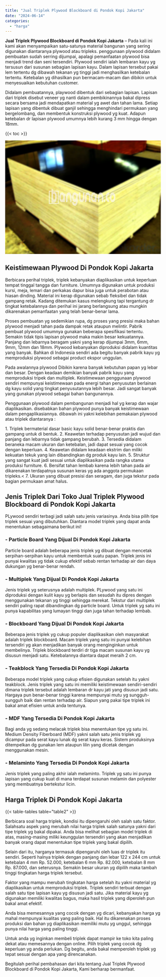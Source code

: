 ```yaml
---
title: "Jual Triplek Plywood Blockboard di Pondok Kopi Jakarta"
date: "2024-06-14"
categories: 
  - "harga"
---
```


**Jual Triplek Plywood Blockboard di Pondok Kopi Jakarta** – Pada kali ini kami akan menyampaikan satu-satunya material bangunan yang sering digunakan diantaranya plywood atau tripleks. penggunaan plywood didalam pembuatan sudah serring dijumpai, apalagi pemanfaatan plywood bisa menjadi trend dan seni tersendiri. Plywood sendiri ialah lembaran kayu yg tersusun dari susunan sebagian lapisan kayu. Dalam lapisan tersebut pakai lem tertentu dg dibawah tekanan yg tinggi jadi menghasilkan ketebalan tertentu. Ketebalan yg dihasilkan pun bermacam-macam dan dibikin untuk menyesuaikan kebutuhan customer.

Didalam pembuatannya, playwood dibentuk dari sebagian lapisan. Lapisan dari triplek disebut veneer yg nanti dalam pembikinannya bakal dipress secara bersama jadi mendapatkan material yg awet dan tahan lama. Setiap lapisan yang dibentuk dibuat ganjil sehingga menghindari permukaan yang bergelombang, dan membentuk konstruksi plywood yg kuat. Adapun ketebalan dr lapisan plywood umumnya lebih kurang 3 mm hingga dengan 18mm.

{{< toc >}}

![Jual Triplek Plywood Blockboard di Pondok Kopi Jakarta](/images/jual-triplek-murah-14.png)

## Keistimewaan Plywood Di Pondok Kopi Jakarta

Berbicara perihal triplek, triplek kebanyakan diaplikasikan untuk keperluan tempat tinggal tangga dan furniture. Umumnya digunakan untuk produksi kursi, meja, lemari dan perkakas dapur bisa juga untuk perabotan atau hiasan dinding. Material ini kerap digunakan sebab fleksibel dan tidak gampang retak. Kadang ditemukan kasus melengkung tapi tergantung dr tingkat ketebalannya dan perihal ini jarang berlangsung atau mungkin dikarenakan pemanfaatan yang telah benar-benar lama.

Proses pembuatan yg sedemikian rupa, dg proses yang presisi maka bahan plywood menjadi tahan pada dampak retak ataupun melintir. Pabrik pembuat plywood umumnya gunakan beberapa spesifikasi tertentu. Semakin tidak tipis lapisan plywood maka makin besar kekuatannya. Panjang dan lebarnya beragam yakni yang kerap dijumpai 3mm, 6mm, 9mm, 12mm dan 18mm. Plywood kebanyakan diproduksi didalam kuantitas yang banyak. Bahkan di Indonesia sendiri ada begitu banyak pabrik kayu yg memproduksi plywood sebagai product ekspor unggulan.

Pada awalannya plywood Dibikin karena banyak kebutuhan papan yg lebar dan besar. Dengan keadaan demikian banyak pabrik kayu yang memproduksi tripek dan multiplek. Keistimewaan penggunaan plywood sendiri mempunyai keistimewaan pada energi tahan penyusutan berlainan dg kayu solid yang tingkat penyusutannya lebih besar. Jadi sangat banyak yang gunakan plywood sebagai bahan bangunannya.

Penggunaan plywood dalam pembangunan menjadi hal yg kerap dan wajar diaplikasikan. disebabkan bahan plywood punya banyak keistimewaan dalam pengaplikasiannya. dibawah ini yakni kelebihan pemakaian plywood atau triplek diantaranya :

1\. Triplek bermaterial dasar basic kayu solid benar-benar praktis dan gampang untuk di bentuk. 2. Keawetan terhadap penyusutan jadi wujud dan panjang dan lebarnya tidak gampang berubah. 3. Tersedia didalam beraneka macam ukuran dan ketebalan, jadi dapat sesuai yang cocok dengan keperluan. 4. Keawetan didalam keadaan ekstrim dan miliki kekuatan tekuk yang lain dibandingkan dg produk kayu lain. 5. Struktur yang sangat kuat jadi sesuai untuk diaplikasikan pada rangka utama produksi furniture. 6. Bersifat tahan lembab karena lebih tahan pada air dikarenakan terdapatnya susunan keras yg ada anggota permukaan tripleks.< 7. Ukuran yang dibuat presisi dan seragam, dan juga tekstur pada bagian permukaan amat halus.

## Jenis Triplek Dari Toko Jual Triplek Plywood Blockboard di Pondok Kopi Jakarta

PLywood sendiri terbagi jadi salah satu jenis variasinya. Anda bisa pilih tipe triplek sesuai yang dibutuhkan. Diantara model triplek yang dapat anda menentukan sebagaimana berikut ini!

### \- Particle Board Yang Dijual Di Pondok Kopi Jakarta

Particle board adalah beberapa jenis triplek yg dibuat dengan mencetak serpihan-serpihan kayu untuk membentuk suatu papan. Triplek jenis ini punyai kwalitas yg tidak cukup efektif sebab rentan terhadap air dan daya dukungan yg benar-benar rendah.

### \- Multiplek Yang Dijual Di Pondok Kopi Jakarta

Jenis triplek yg seterusnya adalah multiplek. PLywood yang satu ini diproduksi dengan kulit kayu yg berlapis dan sesudah itu dipres dengan menggunakan tekanan yg tinggi sehingga merekat. Tekstur dari multiplek sendiri paling rapat dibandingkan dg particle board. Untuk triplek yg satu ini punya kapabilitas yang lumayan tinggi dan juga tahan terhadap lembab.

### \- Blockboard Yang Dijual Di Pondok Kopi Jakarta

Beberapa jenis triplek yg cukup populer diaplikasikan oleh masyarakat adalah triplek blockboard. Macam triplek yang satu ini punyai kelebihan tersendiri yg akan menjadikan banyak orang menginginkan untuk membelinya. Triplek blockboard terdiri dr tiga macam susunan kayu yg disusun menjadi satu. Ketebalannya diantara dapat meraih 2 cm.

### \- Teakblock Yang Tersedia Di Pondok Kopi Jakarta

Beberapa model triplek yang cukup efisien digunakan setelah itu yakni teakblock. Jenis triplek yang satu ini memiliki keistimewaan sendiri-sendiri dimana triplek tersebut adalah lembaran dr kayu jati yang disusun jadi satu. Hargaya pun benar-benar tinggi karena mempunyai mutu yg sungguh-sungguh baik dan rentan terhadap air. Siapun yang pakai tipe triplek ini bakal amat efisien untuk anda tentunya.

### \- MDF Yang Tersedia Di Pondok Kopi Jakarta

Bagi anda yg sedang melacak triplek bisa menentukan tipe yg satu ini. Medium Density Fiberboard (MDF) yakni salah satu jenis triplek yg dicampur pada serat kayu lunak dg serat kayu keras. Sistem produksinya ditempelkan dg gunakan lem ataupun lilin yang dicetak dengan menggunakan mesin.

### \- Melaminto Yang Tersedia Di Pondok Kopi Jakarta

Jenis triplek yang paling akhir ialah melaminto. Triplek yg satu ini punya lapisan yang cukup kuat di mana terdapat susunan melamin dan polyester yang membuatnya bertekstur licin.

## Harga Triplek Di Pondok Kopi Jakarta

{{< table-tables table="table2" >}}

Berbicara soal harga triplek, kondisi itu dipengaruhi oleh salah satu faktor. Salahsatu aspek yang merubah nilai harga triplek salah satunya yakni dari tipe triplek yg bakal dipakai. Anda bisa melihat sebagian model triplek di atas, masing-masing miliki keunggulan tersendiri yang akan menjadikan banyak orang dapat menentukan tipe triplek yang bakal dipilih.

Selain dari itu, harganya termasuk dipengaruhi oleh luas dr triplek itu sendiri. Seperti halnya triplek dengan panjang dan lebar 122 x 244 cm untuk ketebalan 4 mm Rp. 52.000, ketebalan 6 mm Rp. 82.000, ketebalan 8 mm Rp. 87.000, dan seterusnya. Semakin besar ukuran yg dipilih maka tambah tinggi tingkatan harga triplek tersebut.

Faktor yang mampu merubah tingkatan harga setelah itu yakni material yg diaplikasikan untuk memproduksi triplek. Triplek sendiri terbuat dengan salah satu tipe lapisan kayu yg disusun jadi satu. Jika material kayu yg digunakan memiliki kwalitas bagus, maka hasil triplek yang diperoleh pun bakal amat efektif.

Anda bisa memesannya yang cocok dengan yg dicari, kebanyakan harga yg mahal mempunyai kualitas yang paling baik. Hal itu dikarenakan proses produksi dan bahan yg diaplikasikan memiliki mutu yg unggul, sehingga punya nilai harga yang paling tinggi.

Untuk anda yg inginkan membeli triplek dapat mampir ke toko kita paling dekat atau memesannya dengan online. Pilih triplek yang cocok dg keperluan yg anda perlukan. Dg begitu, anda bakal memperoleh triplek yg tepat sesuai dengan apa yang direncanakan.

Begitulah perihal pembahasan dari kita tentang Jual Triplek Plywood Blockboard di Pondok Kopi Jakarta, Kami berharap bermanfaat.
